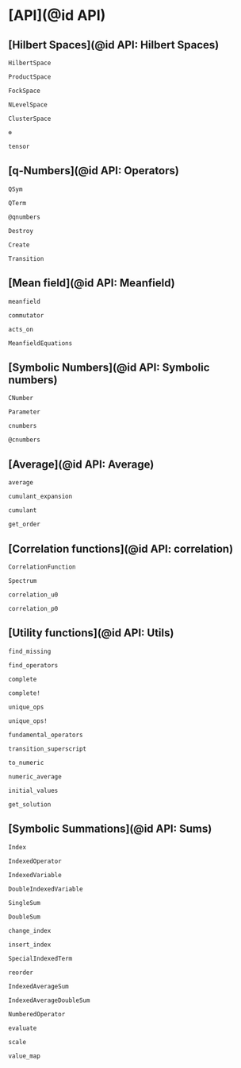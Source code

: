 # [API](@id API)

## [Hilbert Spaces](@id API: Hilbert Spaces)

```@docs
HilbertSpace
```

```@docs
ProductSpace
```

```@docs
FockSpace
```

```@docs
NLevelSpace
```

```@docs
ClusterSpace
```

```@docs
⊗
```

```@docs
tensor
```

## [q-Numbers](@id API: Operators)

```@docs
QSym
```

```@docs
QTerm
```

```@docs
@qnumbers
```

```@docs
Destroy
```

```@docs
Create
```

```@docs
Transition
```


## [Mean field](@id API: Meanfield)

```@docs
meanfield
```

```@docs
commutator
```

```@docs
acts_on
```

```@docs
MeanfieldEquations
```

## [Symbolic Numbers](@id API: Symbolic numbers)

```@docs
CNumber
```

```@docs
Parameter
```

```@docs
cnumbers
```

```@docs
@cnumbers
```

## [Average](@id API: Average)

```@docs
average
```

```@docs
cumulant_expansion
```

```@docs
cumulant
```

```@docs
get_order
```

## [Correlation functions](@id API: correlation)

```@docs
CorrelationFunction
```

```@docs
Spectrum
```

```@docs
correlation_u0
```

```@docs
correlation_p0
```

## [Utility functions](@id API: Utils)

```@docs
find_missing
```

```@docs
find_operators
```

```@docs
complete
```

```@docs
complete!
```

```@docs
unique_ops
```

```@docs
unique_ops!
```

```@docs
fundamental_operators
```

```@docs
transition_superscript
```

```@docs
to_numeric
```

```@docs
numeric_average
```

```@docs
initial_values
```

```@docs
get_solution
```

## [Symbolic Summations](@id API: Sums)

```@docs
Index
```

```@docs
IndexedOperator
```

```@docs
IndexedVariable
```

```@docs
DoubleIndexedVariable
```

```@docs
SingleSum
```

```@docs
DoubleSum
```

```@docs
change_index
```

```@docs
insert_index
```

```@docs
SpecialIndexedTerm
```

```@docs
reorder
```

```@docs
IndexedAverageSum
```

```@docs
IndexedAverageDoubleSum
```

```@docs
NumberedOperator
```

```@docs
evaluate
```

```@docs
scale
```

```@docs
value_map
```
